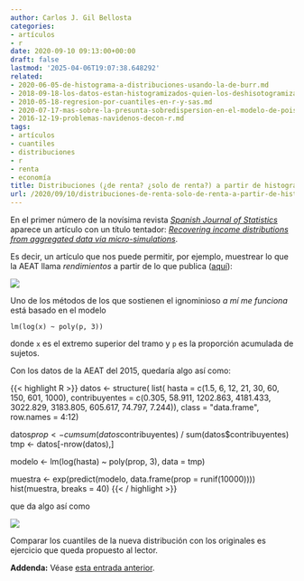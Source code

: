 ```yaml
---
author: Carlos J. Gil Bellosta
categories:
- artículos
- r
date: 2020-09-10 09:13:00+00:00
draft: false
lastmod: '2025-04-06T19:07:38.648292'
related:
- 2020-06-05-de-histograma-a-distribuciones-usando-la-de-burr.md
- 2018-09-18-los-datos-estan-histogramizados-quien-los-deshisotogramizara.md
- 2010-05-18-regresion-por-cuantiles-en-r-y-sas.md
- 2020-07-17-mas-sobre-la-presunta-sobredispersion-en-el-modelo-de-poisson.md
- 2016-12-19-problemas-navidenos-decon-r.md
tags:
- artículos
- cuantiles
- distribuciones
- r
- renta
- economía
title: Distribuciones (¿de renta? ¿solo de renta?) a partir de histogramas
url: /2020/09/10/distribuciones-de-renta-solo-de-renta-a-partir-de-histogramas/
---
```


En el primer número de la novísima revista _[Spanish Journal of Statistics](https://www.ine.es/ss/Satellite?L=es_ES&c=Page&cid=1259952184169&p=1259952184169&pagename=RevEstadistica%2FSJSLayout)_ aparece un artículo con un título tentador: _[Recovering income distributions from aggregated data via micro-simulations](https://www.ine.es/art/sjs/sjs_2019_01_03.pdf)_.

Es decir, un artículo que nos puede permitir, por ejemplo, muestrear lo que la AEAT llama _rendimientos_ a partir de lo que publica ([aquí](https://www.agenciatributaria.es/AEAT/Contenidos_Comunes/La_Agencia_Tributaria/Estadisticas/Publicaciones/sites/irpf/2015/jrubik1afd6604dcf480f6a17a64bbd6945c9c007a460e.html)):

![](/wp-uploads/2020/09/Screenshot-from-2020-09-09-13-50-00.png#center)

Uno de los métodos de los que sostienen el ignominioso _a mí me funciona_ está basado en el modelo

`lm(log(x) ~ poly(p, 3))`

donde `x` es el extremo superior del tramo y `p` es la proporción acumulada de sujetos.

Con los datos de la AEAT del 2015, quedaría algo así como:

{{< highlight R >}}
datos <- structure(
    list(
        hasta = c(1.5, 6, 12, 21, 30, 60, 150, 601, 1000),
        contribuyentes = c(0.305, 58.911, 1202.863, 4181.433, 3022.829,
                        3183.805, 605.617, 74.797, 7.244)),
    class = "data.frame",
    row.names = 4:12)

datos$prop <- cumsum(datos$contribuyentes) / sum(datos$contribuyentes)
tmp <- datos[-nrow(datos),]

modelo <- lm(log(hasta) ~ poly(prop, 3), data = tmp)

muestra <- exp(predict(modelo, data.frame(prop = runif(10000))))
hist(muestra, breaks = 40)
{{< / highlight >}}

que da algo así como

![](/wp-uploads/2020/09/distribucion_renta.png#center)

Comparar los cuantiles de la nueva distribución con los originales es ejercicio que queda propuesto al lector.

**Addenda:** Véase [esta entrada anterior](https://datanalytics.com/2020/06/05/de-histograma-a-distribuciones-usando-la-de-burr/).